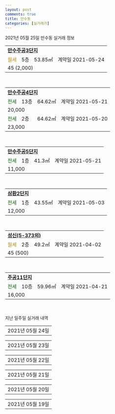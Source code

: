 ```yaml
---
layout: post
comments: true
title: 만수동
categories: [실거래가]
---
```


2021년 05월 25일 만수동 실거래 정보

<table>
  <tr>
    <td colspan="4" style="font-weight: bold;"><a href="https://search.naver.com/search.naver?query=만수주공3단지">만수주공3단지</a></td>
  </tr>
    
  <tr>
    <td><a style="color: darkgoldenrod">월세</a></td>
    <td>5층</td>
    <td>53.85㎡</td>
    <td>계약일 2021-05-24</td>
  </tr>
  <tr>
    <td colspan="4">45 (2,000)</td>
  </tr>
    
</table>
<br>
<table>
  <tr>
    <td colspan="4" style="font-weight: bold;"><a href="https://search.naver.com/search.naver?query=만수주공4단지">만수주공4단지</a></td>
  </tr>
    
  <tr>
    <td><a style="color: darkgreen">전세</a></td>
    <td>13층</td>
    <td>64.62㎡</td>
    <td>계약일 2021-05-21</td>
  </tr>
  <tr>
    <td colspan="4">20,000</td>
  </tr>
    
  <tr>
    <td><a style="color: darkgreen">전세</a></td>
    <td>2층</td>
    <td>64.62㎡</td>
    <td>계약일 2021-05-20</td>
  </tr>
  <tr>
    <td colspan="4">23,000</td>
  </tr>
    
</table>
<br>
<table>
  <tr>
    <td colspan="4" style="font-weight: bold;"><a href="https://search.naver.com/search.naver?query=만수주공5단지">만수주공5단지</a></td>
  </tr>
    
  <tr>
    <td><a style="color: darkgreen">전세</a></td>
    <td>1층</td>
    <td>41.3㎡</td>
    <td>계약일 2021-05-21</td>
  </tr>
  <tr>
    <td colspan="4">11,000</td>
  </tr>
    
</table>
<br>
<table>
  <tr>
    <td colspan="4" style="font-weight: bold;"><a href="https://search.naver.com/search.naver?query=삼환2단지">삼환2단지</a></td>
  </tr>
    
  <tr>
    <td><a style="color: darkgreen">전세</a></td>
    <td>1층</td>
    <td>43.55㎡</td>
    <td>계약일 2021-05-03</td>
  </tr>
  <tr>
    <td colspan="4">12,000</td>
  </tr>
    
</table>
<br>
<table>
  <tr>
    <td colspan="4" style="font-weight: bold;"><a href="https://search.naver.com/search.naver?query=성신(5-373외)">성신(5-373외)</a></td>
  </tr>
    
  <tr>
    <td><a style="color: darkgoldenrod">월세</a></td>
    <td>2층</td>
    <td>49.2㎡</td>
    <td>계약일 2021-04-02</td>
  </tr>
  <tr>
    <td colspan="4">45 (500)</td>
  </tr>
    
</table>
<br>
<table>
  <tr>
    <td colspan="4" style="font-weight: bold;"><a href="https://search.naver.com/search.naver?query=주공11단지">주공11단지</a></td>
  </tr>
    
  <tr>
    <td><a style="color: darkgreen">전세</a></td>
    <td>10층</td>
    <td>59.96㎡</td>
    <td>계약일 2021-04-21</td>
  </tr>
  <tr>
    <td colspan="4">16,000</td>
  </tr>
    
</table>
    
<div style="margin-top: 50px; margin-bottom: 13px">지난 일주일 실거래 내역</div>

  <table style="width: 100%; margin-bottom: 1px">
      <tr class="header">
        <td>2021년 05월 24일</td>
      </tr>
      <tr class="child" style="display: none">
        <td>
            
        <table>
          <tr>
            <td colspan="4" style="font-weight: bold;"><a href="https://search.naver.com/search.naver?query=실거래정보없음">실거래정보없음</a></td>
          </tr>

        </table>
    
        </td>
      </tr>
  </table>
    
  <table style="width: 100%; margin-bottom: 1px">
      <tr class="header">
        <td>2021년 05월 23일</td>
      </tr>
      <tr class="child" style="display: none">
        <td>
            
        <table>
          <tr>
            <td colspan="4" style="font-weight: bold;"><a href="https://search.naver.com/search.naver?query=공작(3-73)">공작(3-73)</a></td>
          </tr>

          <tr>
            <td><a style="color: blue">매매</a></td>
            <td>1층</td>
            <td>46.57㎡</td>
            <td>계약일 2021-05-21</td>
          </tr>
          <tr>
            <td colspan="4">11,400<br>기존최고가 11,400</td>
          </tr>
    
        </table>
        <table style="margin-top: 5px">
          <tr>
            <td colspan="4" style="font-weight: bold;"><a href="https://search.naver.com/search.naver?query=뉴서울">뉴서울</a></td>
          </tr>
    
          <tr>
            <td><a style="color: blue">매매</a></td>
            <td>15층</td>
            <td>34.65㎡</td>
            <td>계약일 2021-05-03</td>
          </tr>
          <tr>
            <td colspan="4">9,300<br>기존최고가 9,600</td>
          </tr>
    
        </table>
        <table style="margin-top: 5px">
          <tr>
            <td colspan="4" style="font-weight: bold;"><a href="https://search.naver.com/search.naver?query=대동(5-397)">대동(5-397)</a></td>
          </tr>
    
          <tr>
            <td><a style="color: blue">매매</a></td>
            <td>1층</td>
            <td>56.56㎡</td>
            <td>계약일 2021-05-15</td>
          </tr>
          <tr>
            <td colspan="4">13,000<br>기존최고가 13,000</td>
          </tr>
    
        </table>
        <table style="margin-top: 5px">
          <tr>
            <td colspan="4" style="font-weight: bold;"><a href="https://search.naver.com/search.naver?query=벽산">벽산</a></td>
          </tr>
    
          <tr>
            <td><a style="color: blue">매매</a></td>
            <td>23층</td>
            <td>84.93㎡</td>
            <td>계약일 2021-05-17</td>
          </tr>
          <tr>
            <td colspan="4">34,000<br>기존최고가 34,000</td>
          </tr>
    
        </table>
        <table style="margin-top: 5px">
          <tr>
            <td colspan="4" style="font-weight: bold;"><a href="https://search.naver.com/search.naver?query=신한">신한</a></td>
          </tr>
    
          <tr>
            <td><a style="color: blue">매매</a></td>
            <td>3층</td>
            <td>43.89㎡</td>
            <td>계약일 2021-05-08</td>
          </tr>
          <tr>
            <td colspan="4">7,600<br>기존최고가 7,600</td>
          </tr>
    
        </table>
        <table style="margin-top: 5px">
          <tr>
            <td colspan="4" style="font-weight: bold;"><a href="https://search.naver.com/search.naver?query=신한(6-21)">신한(6-21)</a></td>
          </tr>
    
          <tr>
            <td><a style="color: blue">매매</a></td>
            <td>2층</td>
            <td>84.57㎡</td>
            <td>계약일 2021-05-10</td>
          </tr>
          <tr>
            <td colspan="4">19,000<br>기존최고가 19,000</td>
          </tr>
    
        </table>
        <table style="margin-top: 5px">
          <tr>
            <td colspan="4" style="font-weight: bold;"><a href="https://search.naver.com/search.naver?query=향촌휴먼시아">향촌휴먼시아</a></td>
          </tr>
    
          <tr>
            <td><a style="color: blue">매매</a></td>
            <td>6층</td>
            <td>46.89㎡</td>
            <td>계약일 2021-04-27</td>
          </tr>
          <tr>
            <td colspan="4">26,900<br>기존최고가 26,900</td>
          </tr>
    
        </table>
    
        </td>
      </tr>
  </table>
    
  <table style="width: 100%; margin-bottom: 1px">
      <tr class="header">
        <td>2021년 05월 22일</td>
      </tr>
      <tr class="child" style="display: none">
        <td>
            
        <table>
          <tr>
            <td colspan="4" style="font-weight: bold;"><a href="https://search.naver.com/search.naver?query=뉴서울">뉴서울</a></td>
          </tr>

          <tr>
            <td><a style="color: blue">매매</a></td>
            <td>11층</td>
            <td>34.65㎡</td>
            <td>계약일 2021-04-26</td>
          </tr>
          <tr>
            <td colspan="4">10,700<br>기존최고가 10,700</td>
          </tr>
    
        </table>
        <table style="margin-top: 5px">
          <tr>
            <td colspan="4" style="font-weight: bold;"><a href="https://search.naver.com/search.naver?query=담방마을">담방마을</a></td>
          </tr>
    
          <tr>
            <td><a style="color: blue">매매</a></td>
            <td>6층</td>
            <td>45.76㎡</td>
            <td>계약일 2021-05-12</td>
          </tr>
          <tr>
            <td colspan="4">12,300<br>기존최고가 12,300</td>
          </tr>
    
        </table>
        <table style="margin-top: 5px">
          <tr>
            <td colspan="4" style="font-weight: bold;"><a href="https://search.naver.com/search.naver?query=만수주공10단지">만수주공10단지</a></td>
          </tr>
    
          <tr>
            <td><a style="color: blue">매매</a></td>
            <td>10층</td>
            <td>49.77㎡</td>
            <td>계약일 2021-04-28</td>
          </tr>
          <tr>
            <td colspan="4">17,000<br>기존최고가 17,000</td>
          </tr>
    
        </table>
        <table style="margin-top: 5px">
          <tr>
            <td colspan="4" style="font-weight: bold;"><a href="https://search.naver.com/search.naver?query=벽산">벽산</a></td>
          </tr>
    
          <tr>
            <td><a style="color: blue">매매</a></td>
            <td>4층</td>
            <td>84.93㎡</td>
            <td>계약일 2021-05-15</td>
          </tr>
          <tr>
            <td colspan="4">30,000<br>기존최고가 30,000</td>
          </tr>
    
        </table>
        <table style="margin-top: 5px">
          <tr>
            <td colspan="4" style="font-weight: bold;"><a href="https://search.naver.com/search.naver?query=정광">정광</a></td>
          </tr>
    
          <tr>
            <td><a style="color: blue">매매</a></td>
            <td>3층</td>
            <td>39.69㎡</td>
            <td>계약일 2021-05-08</td>
          </tr>
          <tr>
            <td colspan="4">8,500<br>기존최고가 8,500</td>
          </tr>
    
        </table>
        <table style="margin-top: 5px">
          <tr>
            <td colspan="4" style="font-weight: bold;"><a href="https://search.naver.com/search.naver?query=주공11단지">주공11단지</a></td>
          </tr>
    
          <tr>
            <td><a style="color: blue">매매</a></td>
            <td>20층</td>
            <td>39.41㎡</td>
            <td>계약일 2021-05-17</td>
          </tr>
          <tr>
            <td colspan="4">11,500<br>기존최고가 12,000</td>
          </tr>
    
        </table>
        <table style="margin-top: 5px">
          <tr>
            <td colspan="4" style="font-weight: bold;"><a href="https://search.naver.com/search.naver?query=향촌휴먼시아">향촌휴먼시아</a></td>
          </tr>
    
          <tr>
            <td><a style="color: blue">매매</a></td>
            <td>9층</td>
            <td>59.71㎡</td>
            <td>계약일 2021-05-03</td>
          </tr>
          <tr>
            <td colspan="4">36,800<br>기존최고가 36,800</td>
          </tr>
    
        </table>
        <table style="margin-top: 5px">
          <tr>
            <td colspan="4" style="font-weight: bold;"><a href="https://search.naver.com/search.naver?query=만수주공4단지">만수주공4단지</a></td>
          </tr>
    
          <tr>
            <td><a style="color: darkgreen">전세</a></td>
            <td>13층</td>
            <td>75.24㎡</td>
            <td>계약일 2021-05-21</td>
          </tr>
          <tr>
            <td colspan="4">18,000</td>
          </tr>
    
        </table>
        <table style="margin-top: 5px">
          <tr>
            <td colspan="4" style="font-weight: bold;"><a href="https://search.naver.com/search.naver?query=향촌휴먼시아">향촌휴먼시아</a></td>
          </tr>
    
          <tr>
            <td><a style="color: darkgreen">전세</a></td>
            <td>13층</td>
            <td>84.35㎡</td>
            <td>계약일 2021-04-26</td>
          </tr>
          <tr>
            <td colspan="4">27,000</td>
          </tr>
    
        </table>
    
        </td>
      </tr>
  </table>
    
  <table style="width: 100%; margin-bottom: 1px">
      <tr class="header">
        <td>2021년 05월 21일</td>
      </tr>
      <tr class="child" style="display: none">
        <td>
            
        <table>
          <tr>
            <td colspan="4" style="font-weight: bold;"><a href="https://search.naver.com/search.naver?query=금호타운">금호타운</a></td>
          </tr>

          <tr>
            <td><a style="color: blue">매매</a></td>
            <td>15층</td>
            <td>101.88㎡</td>
            <td>계약일 2021-05-03</td>
          </tr>
          <tr>
            <td colspan="4">37,200<br>기존최고가 37,200</td>
          </tr>
    
        </table>
        <table style="margin-top: 5px">
          <tr>
            <td colspan="4" style="font-weight: bold;"><a href="https://search.naver.com/search.naver?query=뉴서울">뉴서울</a></td>
          </tr>
    
          <tr>
            <td><a style="color: blue">매매</a></td>
            <td>6층</td>
            <td>34.65㎡</td>
            <td>계약일 2021-05-17</td>
          </tr>
          <tr>
            <td colspan="4">10,500<br>기존최고가 10,500</td>
          </tr>
    
        </table>
        <table style="margin-top: 5px">
          <tr>
            <td colspan="4" style="font-weight: bold;"><a href="https://search.naver.com/search.naver?query=담방마을">담방마을</a></td>
          </tr>
    
          <tr>
            <td><a style="color: blue">매매</a></td>
            <td>15층</td>
            <td>49.72㎡</td>
            <td>계약일 2021-04-24</td>
          </tr>
          <tr>
            <td colspan="4">16,300<br>기존최고가 16,500</td>
          </tr>
    
          <tr>
            <td><a style="color: blue">매매</a></td>
            <td>2층</td>
            <td>46.12㎡</td>
            <td>계약일 2021-04-24</td>
          </tr>
          <tr>
            <td colspan="4">12,200<br>기존최고가 12,600</td>
          </tr>
    
        </table>
        <table style="margin-top: 5px">
          <tr>
            <td colspan="4" style="font-weight: bold;"><a href="https://search.naver.com/search.naver?query=대성유니드별빛마을">대성유니드별빛마을</a></td>
          </tr>
    
          <tr>
            <td><a style="color: blue">매매</a></td>
            <td>6층</td>
            <td>84.3496㎡</td>
            <td>계약일 2021-05-04</td>
          </tr>
          <tr>
            <td colspan="4">35,000<br>기존최고가 35,000</td>
          </tr>
    
        </table>
        <table style="margin-top: 5px">
          <tr>
            <td colspan="4" style="font-weight: bold;"><a href="https://search.naver.com/search.naver?query=만수주공5단지">만수주공5단지</a></td>
          </tr>
    
          <tr>
            <td><a style="color: blue">매매</a></td>
            <td>9층</td>
            <td>32.39㎡</td>
            <td>계약일 2021-05-18</td>
          </tr>
          <tr>
            <td colspan="4">16,700<br>기존최고가 16,700</td>
          </tr>
    
        </table>
        <table style="margin-top: 5px">
          <tr>
            <td colspan="4" style="font-weight: bold;"><a href="https://search.naver.com/search.naver?query=벽산">벽산</a></td>
          </tr>
    
          <tr>
            <td><a style="color: blue">매매</a></td>
            <td>5층</td>
            <td>59.805㎡</td>
            <td>계약일 2021-05-06</td>
          </tr>
          <tr>
            <td colspan="4">28,000<br>기존최고가 28,000</td>
          </tr>
    
        </table>
        <table style="margin-top: 5px">
          <tr>
            <td colspan="4" style="font-weight: bold;"><a href="https://search.naver.com/search.naver?query=삼환2단지">삼환2단지</a></td>
          </tr>
    
          <tr>
            <td><a style="color: blue">매매</a></td>
            <td>10층</td>
            <td>43.55㎡</td>
            <td>계약일 2021-05-20</td>
          </tr>
          <tr>
            <td colspan="4">13,000<br>기존최고가 13,000</td>
          </tr>
    
        </table>
        <table style="margin-top: 5px">
          <tr>
            <td colspan="4" style="font-weight: bold;"><a href="https://search.naver.com/search.naver?query=신동아">신동아</a></td>
          </tr>
    
          <tr>
            <td><a style="color: blue">매매</a></td>
            <td>8층</td>
            <td>84.91㎡</td>
            <td>계약일 2021-04-28</td>
          </tr>
          <tr>
            <td colspan="4">24,500<br>기존최고가 24,500</td>
          </tr>
    
        </table>
        <table style="margin-top: 5px">
          <tr>
            <td colspan="4" style="font-weight: bold;"><a href="https://search.naver.com/search.naver?query=신한">신한</a></td>
          </tr>
    
          <tr>
            <td><a style="color: blue">매매</a></td>
            <td>3층</td>
            <td>38.605㎡</td>
            <td>계약일 2021-05-15</td>
          </tr>
          <tr>
            <td colspan="4">8,000<br>기존최고가 8,000</td>
          </tr>
    
          <tr>
            <td><a style="color: blue">매매</a></td>
            <td>5층</td>
            <td>38.605㎡</td>
            <td>계약일 2021-05-03</td>
          </tr>
          <tr>
            <td colspan="4">6,550<br>기존최고가 6,550</td>
          </tr>
    
        </table>
        <table style="margin-top: 5px">
          <tr>
            <td colspan="4" style="font-weight: bold;"><a href="https://search.naver.com/search.naver?query=주공11단지">주공11단지</a></td>
          </tr>
    
          <tr>
            <td><a style="color: blue">매매</a></td>
            <td>2층</td>
            <td>84.9㎡</td>
            <td>계약일 2021-04-20</td>
          </tr>
          <tr>
            <td colspan="4">25,000<br>기존최고가 25,000</td>
          </tr>
    
          <tr>
            <td><a style="color: blue">매매</a></td>
            <td>11층</td>
            <td>49.65㎡</td>
            <td>계약일 2021-04-21</td>
          </tr>
          <tr>
            <td colspan="4">15,900<br>기존최고가 15,900</td>
          </tr>
    
        </table>
        <table style="margin-top: 5px">
          <tr>
            <td colspan="4" style="font-weight: bold;"><a href="https://search.naver.com/search.naver?query=주공8단지">주공8단지</a></td>
          </tr>
    
          <tr>
            <td><a style="color: blue">매매</a></td>
            <td>9층</td>
            <td>38.64㎡</td>
            <td>계약일 2021-05-08</td>
          </tr>
          <tr>
            <td colspan="4">16,400<br>기존최고가 16,400</td>
          </tr>
    
        </table>
        <table style="margin-top: 5px">
          <tr>
            <td colspan="4" style="font-weight: bold;"><a href="https://search.naver.com/search.naver?query=향촌휴먼시아">향촌휴먼시아</a></td>
          </tr>
    
          <tr>
            <td><a style="color: blue">매매</a></td>
            <td>9층</td>
            <td>114.04㎡</td>
            <td>계약일 2021-05-11</td>
          </tr>
          <tr>
            <td colspan="4">52,500<br>기존최고가 52,500</td>
          </tr>
    
          <tr>
            <td><a style="color: blue">매매</a></td>
            <td>17층</td>
            <td>84.35㎡</td>
            <td>계약일 2021-05-06</td>
          </tr>
          <tr>
            <td colspan="4">39,800<br>기존최고가 39,800</td>
          </tr>
    
          <tr>
            <td><a style="color: blue">매매</a></td>
            <td>19층</td>
            <td>59.68㎡</td>
            <td>계약일 2021-05-10</td>
          </tr>
          <tr>
            <td colspan="4">31,500<br>기존최고가 31,500</td>
          </tr>
    
          <tr>
            <td><a style="color: blue">매매</a></td>
            <td>5층</td>
            <td>46.89㎡</td>
            <td>계약일 2021-04-20</td>
          </tr>
          <tr>
            <td colspan="4">21,800<br>기존최고가 21,800</td>
          </tr>
    
          <tr>
            <td><a style="color: blue">매매</a></td>
            <td>4층</td>
            <td>46.89㎡</td>
            <td>계약일 2021-05-13</td>
          </tr>
          <tr>
            <td colspan="4">21,500<br>기존최고가 21,500</td>
          </tr>
    
        </table>
        <table style="margin-top: 5px">
          <tr>
            <td colspan="4" style="font-weight: bold;"><a href="https://search.naver.com/search.naver?query=향촌휴먼시아2단지">향촌휴먼시아2단지</a></td>
          </tr>
    
          <tr>
            <td><a style="color: blue">매매</a></td>
            <td>9층</td>
            <td>84.98㎡</td>
            <td>계약일 2021-04-25</td>
          </tr>
          <tr>
            <td colspan="4">39,300<br>기존최고가 39,300</td>
          </tr>
    
        </table>
        <table style="margin-top: 5px">
          <tr>
            <td colspan="4" style="font-weight: bold;"><a href="https://search.naver.com/search.naver?query=효성상아">효성상아</a></td>
          </tr>
    
          <tr>
            <td><a style="color: blue">매매</a></td>
            <td>5층</td>
            <td>69.075㎡</td>
            <td>계약일 2021-05-05</td>
          </tr>
          <tr>
            <td colspan="4">27,800<br>기존최고가 27,800</td>
          </tr>
    
        </table>
        <table style="margin-top: 5px">
          <tr>
            <td colspan="4" style="font-weight: bold;"><a href="https://search.naver.com/search.naver?query=뉴서울">뉴서울</a></td>
          </tr>
    
          <tr>
            <td><a style="color: darkgreen">전세</a></td>
            <td>7층</td>
            <td>34.65㎡</td>
            <td>계약일 2021-05-17</td>
          </tr>
          <tr>
            <td colspan="4">8,500</td>
          </tr>
    
        </table>
        <table style="margin-top: 5px">
          <tr>
            <td colspan="4" style="font-weight: bold;"><a href="https://search.naver.com/search.naver?query=담방마을">담방마을</a></td>
          </tr>
    
          <tr>
            <td><a style="color: darkgreen">전세</a></td>
            <td>16층</td>
            <td>49.72㎡</td>
            <td>계약일 2021-04-13</td>
          </tr>
          <tr>
            <td colspan="4">14,000</td>
          </tr>
    
        </table>
        <table style="margin-top: 5px">
          <tr>
            <td colspan="4" style="font-weight: bold;"><a href="https://search.naver.com/search.naver?query=만수주공4단지">만수주공4단지</a></td>
          </tr>
    
          <tr>
            <td><a style="color: darkgreen">전세</a></td>
            <td>15층</td>
            <td>64.62㎡</td>
            <td>계약일 2021-05-19</td>
          </tr>
          <tr>
            <td colspan="4">16,000</td>
          </tr>
    
        </table>
        <table style="margin-top: 5px">
          <tr>
            <td colspan="4" style="font-weight: bold;"><a href="https://search.naver.com/search.naver?query=만수주공5단지">만수주공5단지</a></td>
          </tr>
    
          <tr>
            <td><a style="color: darkgoldenrod">월세</a></td>
            <td>11층</td>
            <td>41.3㎡</td>
            <td>계약일 2021-05-13</td>
          </tr>
          <tr>
            <td colspan="4">55 (500)</td>
          </tr>
    
        </table>
        <table style="margin-top: 5px">
          <tr>
            <td colspan="4" style="font-weight: bold;"><a href="https://search.naver.com/search.naver?query=삼환2단지">삼환2단지</a></td>
          </tr>
    
          <tr>
            <td><a style="color: darkgreen">전세</a></td>
            <td>4층</td>
            <td>43.55㎡</td>
            <td>계약일 2021-04-19</td>
          </tr>
          <tr>
            <td colspan="4">11,000</td>
          </tr>
    
        </table>
        <table style="margin-top: 5px">
          <tr>
            <td colspan="4" style="font-weight: bold;"><a href="https://search.naver.com/search.naver?query=주공11단지">주공11단지</a></td>
          </tr>
    
          <tr>
            <td><a style="color: darkgreen">전세</a></td>
            <td>2층</td>
            <td>49.65㎡</td>
            <td>계약일 2021-04-06</td>
          </tr>
          <tr>
            <td colspan="4">13,000</td>
          </tr>
    
        </table>
        <table style="margin-top: 5px">
          <tr>
            <td colspan="4" style="font-weight: bold;"><a href="https://search.naver.com/search.naver?query=효성상아">효성상아</a></td>
          </tr>
    
          <tr>
            <td><a style="color: darkgoldenrod">월세</a></td>
            <td>1층</td>
            <td>84.955㎡</td>
            <td>계약일 2021-04-02</td>
          </tr>
          <tr>
            <td colspan="4">80 (3,000)</td>
          </tr>
    
          <tr>
            <td><a style="color: darkgreen">전세</a></td>
            <td>14층</td>
            <td>60.33㎡</td>
            <td>계약일 2021-05-20</td>
          </tr>
          <tr>
            <td colspan="4">21,000</td>
          </tr>
    
        </table>
    
        </td>
      </tr>
  </table>
    
  <table style="width: 100%; margin-bottom: 1px">
      <tr class="header">
        <td>2021년 05월 20일</td>
      </tr>
      <tr class="child" style="display: none">
        <td>
            
        <table>
          <tr>
            <td colspan="4" style="font-weight: bold;"><a href="https://search.naver.com/search.naver?query=실거래정보없음">실거래정보없음</a></td>
          </tr>

        </table>
    
        </td>
      </tr>
  </table>
    
  <table style="width: 100%; margin-bottom: 1px">
      <tr class="header">
        <td>2021년 05월 19일</td>
      </tr>
      <tr class="child" style="display: none">
        <td>
            
        <table>
          <tr>
            <td colspan="4" style="font-weight: bold;"><a href="https://search.naver.com/search.naver?query=뉴서울">뉴서울</a></td>
          </tr>

          <tr>
            <td><a style="color: blue">매매</a></td>
            <td>3층</td>
            <td>34.65㎡</td>
            <td>계약일 2021-05-06</td>
          </tr>
          <tr>
            <td colspan="4">10,400<br>기존최고가 10,900</td>
          </tr>
    
        </table>
        <table style="margin-top: 5px">
          <tr>
            <td colspan="4" style="font-weight: bold;"><a href="https://search.naver.com/search.naver?query=담방마을">담방마을</a></td>
          </tr>
    
          <tr>
            <td><a style="color: blue">매매</a></td>
            <td>7층</td>
            <td>49.92㎡</td>
            <td>계약일 2021-04-23</td>
          </tr>
          <tr>
            <td colspan="4">17,150<br>기존최고가 17,150</td>
          </tr>
    
          <tr>
            <td><a style="color: blue">매매</a></td>
            <td>10층</td>
            <td>49.72㎡</td>
            <td>계약일 2021-05-15</td>
          </tr>
          <tr>
            <td colspan="4">15,100<br>기존최고가 16,500</td>
          </tr>
    
        </table>
        <table style="margin-top: 5px">
          <tr>
            <td colspan="4" style="font-weight: bold;"><a href="https://search.naver.com/search.naver?query=대동(5-397)">대동(5-397)</a></td>
          </tr>
    
          <tr>
            <td><a style="color: blue">매매</a></td>
            <td>1층</td>
            <td>46.74㎡</td>
            <td>계약일 2021-05-14</td>
          </tr>
          <tr>
            <td colspan="4">10,500<br>기존최고가 10,500</td>
          </tr>
    
        </table>
        <table style="margin-top: 5px">
          <tr>
            <td colspan="4" style="font-weight: bold;"><a href="https://search.naver.com/search.naver?query=만수주공3단지">만수주공3단지</a></td>
          </tr>
    
          <tr>
            <td><a style="color: blue">매매</a></td>
            <td>3층</td>
            <td>61.77㎡</td>
            <td>계약일 2021-05-03</td>
          </tr>
          <tr>
            <td colspan="4">33,500<br>기존최고가 33,500</td>
          </tr>
    
        </table>
        <table style="margin-top: 5px">
          <tr>
            <td colspan="4" style="font-weight: bold;"><a href="https://search.naver.com/search.naver?query=벽산">벽산</a></td>
          </tr>
    
          <tr>
            <td><a style="color: blue">매매</a></td>
            <td>20층</td>
            <td>84.93㎡</td>
            <td>계약일 2021-04-28</td>
          </tr>
          <tr>
            <td colspan="4">33,000<br>기존최고가 33,000</td>
          </tr>
    
          <tr>
            <td><a style="color: blue">매매</a></td>
            <td>6층</td>
            <td>84.93㎡</td>
            <td>계약일 2021-04-26</td>
          </tr>
          <tr>
            <td colspan="4">30,000<br>기존최고가 30,000</td>
          </tr>
    
        </table>
        <table style="margin-top: 5px">
          <tr>
            <td colspan="4" style="font-weight: bold;"><a href="https://search.naver.com/search.naver?query=신동아">신동아</a></td>
          </tr>
    
          <tr>
            <td><a style="color: blue">매매</a></td>
            <td>15층</td>
            <td>67.02㎡</td>
            <td>계약일 2021-05-13</td>
          </tr>
          <tr>
            <td colspan="4">18,400<br>기존최고가 18,400</td>
          </tr>
    
        </table>
        <table style="margin-top: 5px">
          <tr>
            <td colspan="4" style="font-weight: bold;"><a href="https://search.naver.com/search.naver?query=영종">영종</a></td>
          </tr>
    
          <tr>
            <td><a style="color: blue">매매</a></td>
            <td>3층</td>
            <td>43.32㎡</td>
            <td>계약일 2021-04-26</td>
          </tr>
          <tr>
            <td colspan="4">9,000<br>기존최고가 9,000</td>
          </tr>
    
          <tr>
            <td><a style="color: blue">매매</a></td>
            <td>1층</td>
            <td>47.64㎡</td>
            <td>계약일 2021-04-30</td>
          </tr>
          <tr>
            <td colspan="4">12,000<br>기존최고가 12,000</td>
          </tr>
    
          <tr>
            <td><a style="color: blue">매매</a></td>
            <td>2층</td>
            <td>43.32㎡</td>
            <td>계약일 2021-04-26</td>
          </tr>
          <tr>
            <td colspan="4">11,000<br>기존최고가 11,000</td>
          </tr>
    
        </table>
        <table style="margin-top: 5px">
          <tr>
            <td colspan="4" style="font-weight: bold;"><a href="https://search.naver.com/search.naver?query=한국공영">한국공영</a></td>
          </tr>
    
          <tr>
            <td><a style="color: blue">매매</a></td>
            <td>1층</td>
            <td>45.24㎡</td>
            <td>계약일 2021-05-16</td>
          </tr>
          <tr>
            <td colspan="4">9,700<br>기존최고가 9,700</td>
          </tr>
    
        </table>
        <table style="margin-top: 5px">
          <tr>
            <td colspan="4" style="font-weight: bold;"><a href="https://search.naver.com/search.naver?query=남동아파트">남동아파트</a></td>
          </tr>
    
          <tr>
            <td><a style="color: darkgoldenrod">월세</a></td>
            <td>7층</td>
            <td>51.72㎡</td>
            <td>계약일 2021-03-25</td>
          </tr>
          <tr>
            <td colspan="4">40 (2,000)</td>
          </tr>
    
        </table>
        <table style="margin-top: 5px">
          <tr>
            <td colspan="4" style="font-weight: bold;"><a href="https://search.naver.com/search.naver?query=만수주공2단지">만수주공2단지</a></td>
          </tr>
    
          <tr>
            <td><a style="color: darkgreen">전세</a></td>
            <td>4층</td>
            <td>54.9㎡</td>
            <td>계약일 2021-04-09</td>
          </tr>
          <tr>
            <td colspan="4">17,000</td>
          </tr>
    
        </table>
        <table style="margin-top: 5px">
          <tr>
            <td colspan="4" style="font-weight: bold;"><a href="https://search.naver.com/search.naver?query=만수주공4단지">만수주공4단지</a></td>
          </tr>
    
          <tr>
            <td><a style="color: darkgoldenrod">월세</a></td>
            <td>14층</td>
            <td>75.24㎡</td>
            <td>계약일 2021-04-03</td>
          </tr>
          <tr>
            <td colspan="4">70 (2,500)</td>
          </tr>
    
        </table>
        <table style="margin-top: 5px">
          <tr>
            <td colspan="4" style="font-weight: bold;"><a href="https://search.naver.com/search.naver?query=만수주공6단지">만수주공6단지</a></td>
          </tr>
    
          <tr>
            <td><a style="color: darkgoldenrod">월세</a></td>
            <td>1층</td>
            <td>38.52㎡</td>
            <td>계약일 2021-04-30</td>
          </tr>
          <tr>
            <td colspan="4">40 (500)</td>
          </tr>
    
        </table>
        <table style="margin-top: 5px">
          <tr>
            <td colspan="4" style="font-weight: bold;"><a href="https://search.naver.com/search.naver?query=삼용">삼용</a></td>
          </tr>
    
          <tr>
            <td><a style="color: darkgreen">전세</a></td>
            <td>3층</td>
            <td>45.96㎡</td>
            <td>계약일 2021-05-18</td>
          </tr>
          <tr>
            <td colspan="4">9,500</td>
          </tr>
    
        </table>
        <table style="margin-top: 5px">
          <tr>
            <td colspan="4" style="font-weight: bold;"><a href="https://search.naver.com/search.naver?query=삼일">삼일</a></td>
          </tr>
    
          <tr>
            <td><a style="color: darkgreen">전세</a></td>
            <td>1층</td>
            <td>54.81㎡</td>
            <td>계약일 2021-05-18</td>
          </tr>
          <tr>
            <td colspan="4">7,500</td>
          </tr>
    
        </table>
        <table style="margin-top: 5px">
          <tr>
            <td colspan="4" style="font-weight: bold;"><a href="https://search.naver.com/search.naver?query=영풍(849)">영풍(849)</a></td>
          </tr>
    
          <tr>
            <td><a style="color: darkgoldenrod">월세</a></td>
            <td>1층</td>
            <td>59.86㎡</td>
            <td>계약일 2021-03-01</td>
          </tr>
          <tr>
            <td colspan="4">65 (2,000)</td>
          </tr>
    
        </table>
    
        </td>
      </tr>
  </table>
    

